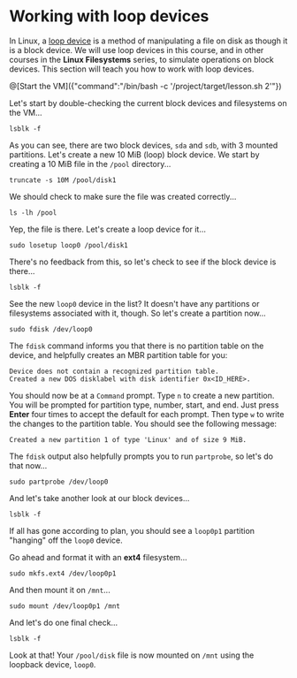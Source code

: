 # Working with loop devices

In Linux, a [loop device](https://en.wikipedia.org/wiki/Loop_device) is a method of manipulating a file on disk as though it is
a block device. We will use loop devices in this course, and in other courses in the **Linux Filesystems** series, to simulate
operations on block devices. This section will teach you how to work with loop devices.

@[Start the VM]({"command":"/bin/bash -c '/project/target/lesson.sh 2'"})

Let's start by double-checking the current block devices and filesystems on the VM...

```
lsblk -f
```

As you can see, there are two block devices, `sda` and `sdb`, with 3 mounted partitions. Let's create a new 10 MiB (loop)
block device. We start by creating a 10 MiB file in the `/pool` directory...

```
truncate -s 10M /pool/disk1
```

We should check to make sure the file was created correctly...

```
ls -lh /pool
```

Yep, the file is there. Let's create a loop device for it...

```
sudo losetup loop0 /pool/disk1
```

There's no feedback from this, so let's check to see if the block device is there...

```
lsblk -f
```

See the new `loop0` device in the list? It doesn't have any partitions or filesystems associated with it, though.
So let's create a partition now...

```
sudo fdisk /dev/loop0
```

The `fdisk` command informs you that there is no partition table on the device, and helpfully creates an MBR
partition table for you:

```
Device does not contain a recognized partition table.
Created a new DOS disklabel with disk identifier 0x<ID_HERE>.
```

You should now be at a `Command` prompt. Type `n` to create a new partition. You will be prompted for partition type,
number, start, and end. Just press **Enter** four times to accept the default for each prompt. Then type `w` to write
the changes to the partition table. You should see the following message:

```
Created a new partition 1 of type 'Linux' and of size 9 MiB.
```

The `fdisk` output also helpfully prompts you to run `partprobe`, so let's do that now...

```
sudo partprobe /dev/loop0
```

And let's take another look at our block devices...

```
lsblk -f
```

If all has gone according to plan, you should see a `loop0p1` partition "hanging" off the `loop0` device.

Go ahead and format it with an **ext4** filesystem...

```
sudo mkfs.ext4 /dev/loop0p1
```

And then mount it on `/mnt`...

```
sudo mount /dev/loop0p1 /mnt
```

And let's do one final check...

```
lsblk -f
```

Look at that! Your `/pool/disk` file is now mounted on `/mnt` using the loopback device, `loop0`.

